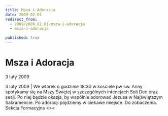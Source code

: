 ```yaml
---
title: Msza i Adoracja
date: 2009-02-01
redirect_from: 
  - 2009/2009.02.01-msza-i-adoracja
  - msza-i-adoracja

published: true
---
```




# Msza i Adoracja

<time>3 luty 2009</time>

3 luty 2009 | 
We wtorek
o godzinie 18:30
w kościele pw św. Anny
spotykamy się na Mszy Świętej
w szczególnych intencjach Soli Deo oraz sesji.
Po niej będzie okazja, by wspólnie adorować Jezusa w Najświętszym Sakramencie.
Po adoracji pójdziemy w ciekawe miejsce.
Do zobaczenia.
Sekcja Formacyjna &lt;&gt;&lt; 


<!--CONTENT FROM OLD SERVER (jos before 2013): 3 luty 2009 | 
We wtorek
o godzinie 18:30
w kościele pw św. Anny
spotykamy się na Mszy Świętej
w szczególnych intencjach Soli Deo oraz sesji.
Po niej będzie okazja, by wspólnie adorować Jezusa w Najświętszym Sakramencie.
Po adoracji pójdziemy w ciekawe miejsce.
Do zobaczenia.
Sekcja Formacyjna &lt;&gt;&lt; 

-->

<!--{{json:{"created_date":"2009-02-01 20:51:09","publish_down":"0000-00-00 00:00:00","id":"706"}}}-->